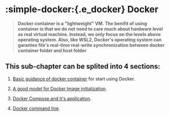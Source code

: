 # **:simple-docker:{.e_docker} Docker**

>**Docker container is a "lightweight" VM. The benifit of using container is that we do not need to care much about hardware level as real virtual machine. Instead, we only focus on the levels above operating system. Also, like WSL2, Docker's operating system can garantee file's real-time real-write synchronization between docker container folder and host folder**

## **This sub-chapter can be splited into 4 sections:**

1. [Basic guidance of docker container](Guidance/README.md) for start using Docker.

2. [A good model for Docker Image initialization](A_good_model_for_Docker_Image_initialization.md).

3. [Docker Compose and it's application](Docker_compose.md).

4. [Docker command line](Docker_Command.md).

